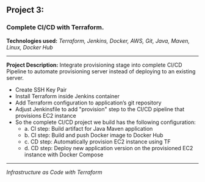 ## Project 3:
### Complete CI/CD with Terraform.

**Technologies used:**
*Terraform, Jenkins, Docker, AWS, Git, Java, Maven, Linux, Docker Hub*

---

**Project Description:**
Integrate provisioning stage into complete CI/CD Pipeline to automate provisioning server instead of deploying to an existing server.

- Create SSH Key Pair
- Install Terraform inside Jenkins container
- Add Terraform configuration to application’s git repository
- Adjust Jenkinsfile to add "provision" step to the CI/CD pipeline that provisions EC2 instance
- So the complete CI/CD project we build has the following configuration:
    - a. CI step: Build artifact for Java Maven application
    - b. CI step: Build and push Docker image to Docker Hub
    - c. CD step: Automatically provision EC2 instance using TF
    - d. CD step: Deploy new application version on the provisioned EC2 instance with Docker Compose

---

*Infrastructure as Code with Terraform*
